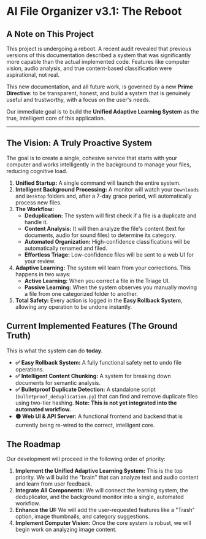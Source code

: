 # AI File Organizer v3.1: The Reboot

## A Note on This Project

This project is undergoing a reboot. A recent audit revealed that previous versions of this documentation described a system that was significantly more capable than the actual implemented code. Features like computer vision, audio analysis, and true content-based classification were aspirational, not real.

This new documentation, and all future work, is governed by a new **Prime Directive**: to be transparent, honest, and build a system that is genuinely useful and trustworthy, with a focus on the user's needs.

Our immediate goal is to build the **Unified Adaptive Learning System** as the true, intelligent core of this application.

---

## The Vision: A Truly Proactive System

The goal is to create a single, cohesive service that starts with your computer and works intelligently in the background to manage your files, reducing cognitive load.

1.  **Unified Startup:** A single command will launch the entire system.
2.  **Intelligent Background Processing:** A monitor will watch your `Downloads` and `Desktop` folders and, after a 7-day grace period, will automatically process new files.
3.  **The Workflow:**
    *   **Deduplication:** The system will first check if a file is a duplicate and handle it.
    *   **Content Analysis:** It will then analyze the file's content (text for documents, audio for sound files) to determine its category.
    *   **Automated Organization:** High-confidence classifications will be automatically renamed and filed.
    *   **Effortless Triage:** Low-confidence files will be sent to a web UI for your review.
4.  **Adaptive Learning:** The system will learn from your corrections. This happens in two ways:
    *   **Active Learning:** When you correct a file in the Triage UI.
    *   **Passive Learning:** When the system observes you manually moving a file from one categorized folder to another.
5.  **Total Safety:** Every action is logged in the **Easy Rollback System**, allowing any operation to be undone instantly.

## Current Implemented Features (The Ground Truth)

This is what the system can do **today**.

*   **✅ Easy Rollback System:** A fully functional safety net to undo file operations.
*   **✅ Intelligent Content Chunking:** A system for breaking down documents for semantic analysis.
*   **✅ Bulletproof Duplicate Detection:** A standalone script (`bulletproof_deduplication.py`) that can find and remove duplicate files using two-tier hashing. **Note: This is not yet integrated into the automated workflow.**
*   **🟡 Web UI & API Server:** A functional frontend and backend that is currently being re-wired to the correct, intelligent core.

## The Roadmap

Our development will proceed in the following order of priority:

1.  **Implement the Unified Adaptive Learning System:** This is the top priority. We will build the "brain" that can analyze text and audio content and learn from user feedback.
2.  **Integrate All Components:** We will connect the learning system, the deduplicator, and the background monitor into a single, automated workflow.
3.  **Enhance the UI:** We will add the user-requested features like a "Trash" option, image thumbnails, and category suggestions.
4.  **Implement Computer Vision:** Once the core system is robust, we will begin work on analyzing image content.